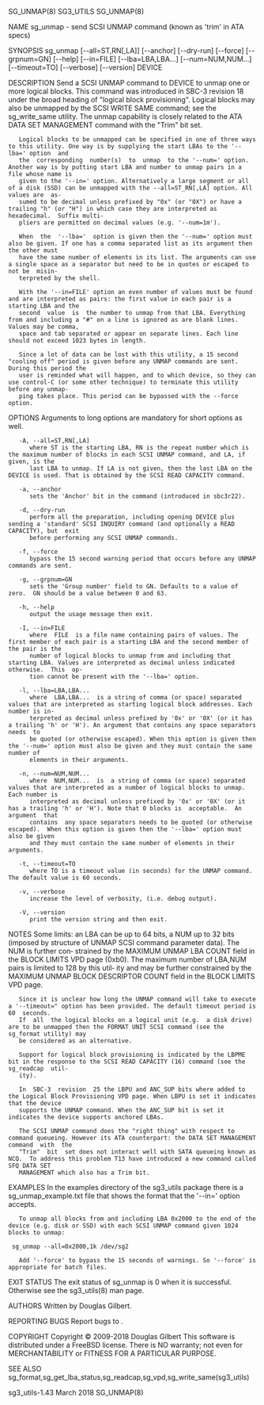 SG_UNMAP(8)								   SG3_UTILS								   SG_UNMAP(8)

NAME
       sg_unmap - send SCSI UNMAP command (known as 'trim' in ATA specs)

SYNOPSIS
       sg_unmap	 [--all=ST,RN[,LA]]  [--anchor]	 [--dry-run] [--force] [--grpnum=GN] [--help] [--in=FILE] [--lba=LBA,LBA...] [--num=NUM,NUM...] [--timeout=TO]
       [--verbose] [--version] DEVICE

DESCRIPTION
       Send a SCSI UNMAP command to DEVICE to unmap one or more logical blocks. This command was introduced in SBC-3 revision 18 under the  broad  heading  of
       "logical	 block	provisioning". Logical blocks may also be unmapped by the SCSI WRITE SAME command; see the sg_write_same utility. The unmap capability
       is closely related to the ATA DATA SET MANAGEMENT command with the "Trim" bit set.

       Logical blocks to be unmapped can be specified in one of three ways to this utility. One way is by supplying the start LBAs to the '--lba=' option  and
       the  corresponding  number(s)  to  unmap	 to the '--num=' option. Another way is by putting start LBA and number to unmap pairs in a file whose name is
       given to the '--in=' option. Alternatively a large segment or all of a disk (SSD) can be unmapped with the --all=ST_RN[,LA] option. All values are  as‐
       sumed to be decimal unless prefixed by "0x" (or "0X") or have a trailing "h" (or "H") in which case they are interpreted as hexadecimal.	 Suffix multi‐
       pliers are permitted on decimal values (e.g. '--num=1m').

       When  the  '--lba='  option is given then the '--num=' option must also be given. If one has a comma separated list as its argument then the other must
       have the same number of elements in its list. The arguments can use a single space as a separator but need to be in quotes or escaped to not be	misin‐
       terpreted by the shell.

       With the '--in=FILE' option an even number of values must be found and are interpreted as pairs: the first value in each pair is a starting LBA and the
       second  value  is  the number to unmap from that LBA. Everything from and including a "#" on a line is ignored as are blank lines. Values may be comma,
       space and tab separated or appear on separate lines. Each line should not exceed 1023 bytes in length.

       Since a lot of data can be lost with this utility, a 15 second "cooling off" period is given before any UNMAP commands are sent. During this period the
       user is reminded what will happen, and to which device, so they can use control-C (or some other technique) to terminate this utility before any unmap‐
       ping takes place. This period can be bypassed with the --force option.

OPTIONS
       Arguments to long options are mandatory for short options as well.

       -A, --all=ST,RN[,LA]
	      where ST is the starting LBA, RN is the repeat number which is the maximum number of blocks in each SCSI UNMAP command, and LA, if given, is the
	      last LBA to unmap. If LA is not given, then the last LBA on the DEVICE is used. That is obtained by the SCSI READ CAPACITY command.

       -a, --anchor
	      sets the 'Anchor' bit in the command (introduced in sbc3r22).

       -d, --dry-run
	      perform all the preparation, including opening DEVICE plus sending a 'standard' SCSI INQUIRY command (and optionally a READ CAPACITY), but  exit
	      before performing any SCSI UNMAP commands.

       -f, --force
	      bypass the 15 second warning period that occurs before any UNMAP commands are sent.

       -g, --grpnum=GN
	      sets the 'Group number' field to GN. Defaults to a value of zero.	 GN should be a value between 0 and 63.

       -h, --help
	      output the usage message then exit.

       -I, --in=FILE
	      where  FILE  is a file name containing pairs of values. The first member of each pair is a starting LBA and the second member of the pair is the
	      number of logical blocks to unmap from and including that starting LBA. Values are interpreted as decimal unless indicated otherwise.  This  op‐
	      tion cannot be present with the '--lba=' option.

       -l, --lba=LBA,LBA...
	      where  LBA,LBA...	 is a string of comma (or space) separated values that are interpreted as starting logical block addresses. Each number is in‐
	      terpreted as decimal unless prefixed by '0x' or '0X' (or it has a trailing 'h' or 'H'). An argument that contains any space separators needs  to
	      be quoted (or otherwise escaped). When this option is given then the '--num=' option must also be given and they must contain the same number of
	      elements in their arguments.

       -n, --num=NUM,NUM...
	      where  NUM,NUM...	 is  a string of comma (or space) separated values that are interpreted as a number of logical blocks to unmap. Each number is
	      interpreted as decimal unless prefixed by '0x' or '0X' (or it has a trailing 'h' or 'H'). Note that 0 blocks is  acceptable.  An	argument  that
	      contains	any space separators needs to be quoted (or otherwise escaped).	 When this option is given then the '--lba=' option must also be given
	      and they must contain the same number of elements in their arguments.

       -t, --timeout=TO
	      where TO is a timeout value (in seconds) for the UNMAP command.  The default value is 60 seconds.

       -v, --verbose
	      increase the level of verbosity, (i.e. debug output).

       -V, --version
	      print the version string and then exit.

NOTES
       Some limits: an LBA can be up to 64 bits, a NUM up to 32 bits (imposed by structure of UNMAP SCSI command parameter data).  The	NUM  is	 further  con‐
       strained	 by the MAXIMUM UNMAP LBA COUNT field in the BLOCK LIMITS VPD page (0xb0). The maximum number of LBA,NUM pairs is limited to 128 by this util‐
       ity and may be further constrained by the MAXIMUM UNMAP BLOCK DESCRIPTOR COUNT field in the BLOCK LIMITS VPD page.

       Since it is unclear how long the UNMAP command will take to execute a '--timeout=" option has been provided. The default timeout period is 60  seconds.
       If  all	the logical blocks on a logical unit (e.g.  a disk drive) are to be unmapped then the FORMAT UNIT SCSI command (see the sg_format utility) may
       be considered as an alternative.

       Support for logical block provisioning is indicated by the LBPME bit in the response to the SCSI READ CAPACITY (16) command (see the  sg_readcap	 util‐
       ity).

       In  SBC-3  revision  25 the LBPU and ANC_SUP bits where added to the Logical Block Provisioning VPD page. When LBPU is set it indicates that the device
       supports the UNMAP command. When the ANC_SUP bit is set it indicates the device supports anchored LBAs.

       The SCSI UNMAP command does the "right thing" with respect to command queueing. However its ATA counterpart: the DATA SET MANAGEMENT command  with  the
       "Trim"  bit  set does not interact well with SATA queueing known as NCQ.	 To address this problem T13 have introduced a new command called SFQ DATA SET
       MANAGEMENT which also has a Trim bit.

EXAMPLES
       In the examples directory of the sg3_utils package there is a sg_unmap_example.txt file that shows the format that the '--in=' option accepts.

       To unmap all blocks from and including LBA 0x2000 to the end of the device (e.g. disk or SSD) with each SCSI UNMAP command given 1024 blocks to unmap:

	 sg_unmap --all=0x2000,1k /dev/sg2

       Add '--force' to bypass the 15 seconds of warnings. So '--force' is appropriate for batch files.

EXIT STATUS
       The exit status of sg_unmap is 0 when it is successful. Otherwise see the sg3_utils(8) man page.

AUTHORS
       Written by Douglas Gilbert.

REPORTING BUGS
       Report bugs to <dgilbert at interlog dot com>.

COPYRIGHT
       Copyright © 2009-2018 Douglas Gilbert
       This software is distributed under a FreeBSD license. There is NO warranty; not even for MERCHANTABILITY or FITNESS FOR A PARTICULAR PURPOSE.

SEE ALSO
       sg_format,sg_get_lba_status,sg_readcap,sg_vpd,sg_write_same(sg3_utils)

sg3_utils-1.43								  March 2018								   SG_UNMAP(8)
